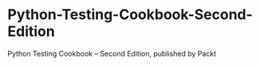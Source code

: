 # Python-Testing-Cookbook-Second-Edition
Python Testing Cookbook – Second Edition, published by Packt
